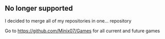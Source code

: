 ## No longer supported 
I decided to merge all of my repositories in one... repository 

Go to https://github.com/Minix07/Games for all current and future games
